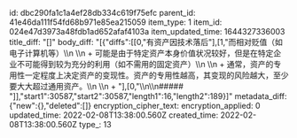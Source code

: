 id: dbc290fa1c1a4ef28db334c619f75efc
parent_id: 41e46da111f54fd68b971e85ea215059
item_type: 1
item_id: 024e47d3973a48fdb1ad652afaf4103a
item_updated_time: 1644327336003
title_diff: "[]"
body_diff: "[{\"diffs\":[[0,\"有资产因技术落后\"],[1,\"而相对贬值（如电子计算机等）\\\n         \\\n         + 可能是由于特定资产本身价值状况较好，但是在特定企业不可能得到较为充分的利用（如不需用的固定资产）\\\n       \\\n       + 通常，资产的专用性一定程度上决定资产的变现性。资产的专用性越高，其变现的风险越大，至少要大大超过通用资产。\\\n       \\\n       + \"],[0,\"\\\n\\\n##### \"]],\"start1\":30587,\"start2\":30587,\"length1\":16,\"length2\":189}]"
metadata_diff: {"new":{},"deleted":[]}
encryption_cipher_text: 
encryption_applied: 0
updated_time: 2022-02-08T13:38:00.560Z
created_time: 2022-02-08T13:38:00.560Z
type_: 13